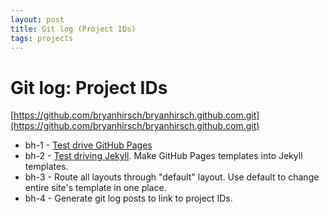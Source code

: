 ```yaml
---
layout: post
title: Git log (Project IDs)
tags: projects
---
```


Git log: Project IDs
=====================

[https://github.com/bryanhirsch/bryanhirsch.github.com.git](https://github.com/bryanhirsch/bryanhirsch.github.com.git)

* bh-1 - [Test drive GitHub Pages](/2012/11/03/github-pages-test.html)
* bh-2 - [Test driving Jekyll](/2012/11/03/trying-github-pages-and-jekyll.html). Make GitHub Pages templates into Jekyll templates.
* bh-3 - Route all layouts through "default" layout. Use default to change entire site's template in one place.
* bh-4 - Generate git log posts to link to project IDs.
